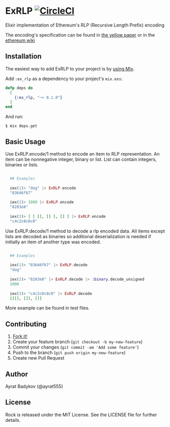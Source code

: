 # ExRLP [![CircleCI](https://circleci.com/gh/exthereum/ex_rlp.svg?style=svg)](https://circleci.com/gh/exthereum/ex_rlp)

Elixir implementation of Ethereum's RLP (Recursive Length Prefix) encoding

The encoding's specification can be found in [the yellow paper](http://yellowpaper.io/) or in the [ethereum wiki](https://github.com/ethereum/wiki/wiki/RLP)

## Installation

The easiest way to add ExRLP to your project is by [using Mix](http://elixir-lang.org/getting-started/mix-otp/introduction-to-mix.html).

Add `:ex_rlp` as a dependency to your project's `mix.exs`:

```elixir
defp deps do
  [
    {:ex_rlp, "~> 0.1.0"}
  ]
end
```

And run:

    $ mix deps.get

## Basic Usage

Use ExRLP.encode/1 method to encode an item to RLP representation. An item can be nonnegative integer, binary or list. List can contain integers, binaries or lists.

```elixir

  ## Examples
  
  iex(1)> "dog" |> ExRLP.encode
  "83646f67"
  
  iex(2)> 1000 |> ExRLP.encode
  "8203e8"
  
  iex(3)> [ [ [], [] ], [] ] |> ExRLP.encode
  "c4c2c0c0c0"
```

Use ExRLP.decode/1 method to decode a rlp encoded data. All items except lists are decoded as binaries so additional deserialization is needed if initially an item of another type was encoded.


```elixir

  ## Examples
  
  iex(1)> "83646f67" |> ExRLP.decode
  "dog"
  
  iex(2)> "8203e8" |> ExRLP.decode |> :binary.decode_unsigned
  1000
  
  iex(3)> "c4c2c0c0c0" |> ExRLP.decode
  [[[], []], []]
```

More example can be found in test files.

## Contributing

1. [Fork it!](https://github.com/exthereum/ex_rlp/fork)
2. Create your feature branch (`git checkout -b my-new-feature`)
3. Commit your changes (`git commit -am 'Add some feature'`)
4. Push to the branch (`git push origin my-new-feature`)
5. Create new Pull Request

## Author

Ayrat Badykov (@ayrat555)

## License

Rock is released under the MIT License. See the LICENSE file for further details.

